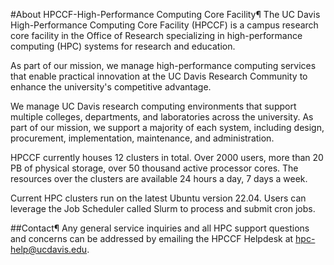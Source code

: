#About HPCCF-High-Performance Computing Core Facility¶
The UC Davis High-Performance Computing Core Facility (HPCCF) is a campus research core facility in the Office of Research specializing in high-performance computing (HPC) systems for research and education.

As part of our mission, we manage high-performance computing services that enable practical innovation at the UC Davis Research Community to enhance the university's competitive advantage.

We manage UC Davis research computing environments that support multiple colleges, departments, and laboratories across the university. As part of our mission, we support a majority of each system, including design, procurement, implementation, maintenance, and administration.

HPCCF currently houses 12 clusters in total. Over 2000 users, more than 20 PB of physical storage, over 50 thousand active processor cores. The resources over the clusters are available 24 hours a day, 7 days a week.

Current HPC clusters run on the latest Ubuntu version 22.04. Users can leverage the Job Scheduler called Slurm to process and submit cron jobs.

##Contact¶
Any general service inquiries and all HPC support questions and concerns can be addressed by emailing the HPCCF Helpdesk at hpc-help@ucdavis.edu.

